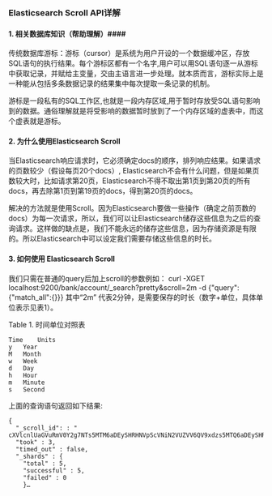 ### Elasticsearch Scroll API详解 ###

#### 1. 相关数据库知识（帮助理解）####
传统数据库游标：游标（cursor）是系统为用户开设的一个数据缓冲区，存放SQL语句的执行结果。每个游标区都有一个名字,用户可以用SQL语句逐一从游标中获取记录，并赋给主变量，交由主语言进一步处理。就本质而言，游标实际上是一种能从包括多条数据记录的结果集中每次提取一条记录的机制。

游标是一段私有的SQL工作区,也就是一段内存区域,用于暂时存放受SQL语句影响到的数据。通俗理解就是将受影响的数据暂时放到了一个内存区域的虚表中，而这个虚表就是游标。

#### 2. 为什么使用Elasticsearch Scroll ####
当Elasticsearch响应请求时，它必须确定docs的顺序，排列响应结果。如果请求的页数较少（假设每页20个docs）, Elasticsearch不会有什么问题，但是如果页数较大时，比如请求第20页，Elasticsearch不得不取出第1页到第20页的所有docs，再去除第1页到第19页的docs，得到第20页的docs。

解决的方法就是使用Scroll。因为Elasticsearch要做一些操作（确定之前页数的docs）为每一次请求，所以，我们可以让Elasticsearch储存这些信息为之后的查询请求。这样做的缺点是，我们不能永远的储存这些信息，因为存储资源是有限的。所以Elasticsearch中可以设定我们需要存储这些信息的时长。

#### 3. 如何使用 Elasticsearch Scroll ####
我们只需在普通的query后加上scroll的参数例如： curl -XGET localhost:9200/bank/account/_search?pretty&scroll=2m -d {"query":{"match_all":{}}} 其中“2m” 代表2分钟，是需要保存的时长（数字+单位，具体单位表示见表1）。

Table 1. 时间单位对照表

    Time	Units
    y	Year
    M	Month
    w	Week
    d	Day
    h	Hour
    m	Minute
    s	Second

上面的查询语句返回如下结果:

    {
      "_scroll_id": : " cXVlcnlUaGVuRmV0Y2g7NTs5MTM6aDEySHRHNVpScVNiN2VUZVV6QV9xdzs5MTQ6aDEySHRHNVpScVNiN2VUZVV6QV9xdzs5MTU6aDEySHRHNVpScVNiN2VUZVV6QV9xdzs5MTc6aDEySHRHNVpScVNiN2VUZVV6QV9xdzs5MTY6aDEySHRHNVpScVNiN2VUZVV6QV9xdzswOw==",
      "took" : 3,
      "timed_out" : false,
      "_shards" : {
        "total" : 5,
        "successful" : 5,
        "failed" : 0
        }…

